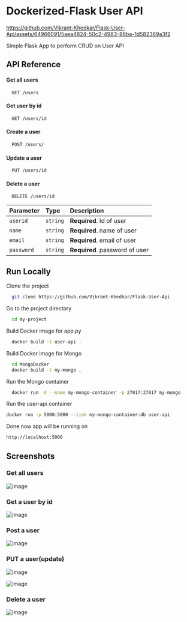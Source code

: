 
# Dockerized-Flask User API


https://github.com/Vikrant-Khedkar/Flask-User-Api/assets/64966091/5aea4824-50c2-4983-86ba-1d582369a3f2


Simple Flask App to perform CRUD on User API


## API Reference

#### Get all users

```http
  GET /users
```


#### Get user by id

```http
  GET /users/id
```
#### Create a user

```http
  POST /users/
```
#### Update a user

```http
  PUT /users/id
```
#### Delete a user

```http
  DELETE /users/id
```

| Parameter | Type     | Description                       |
| :-------- | :------- | :-------------------------------- |
| `userid`      | `string` | **Required**. Id of user |
| `name`      | `string` | **Required**. name of user |
| `email`      | `string` | **Required**. email of user |
| `password`      | `string` | **Required**. password of user |





## Run Locally

Clone the project

```bash
  git clone https://github.com/Vikrant-Khedkar/Flask-User-Api
```

Go to the project directory

```bash
  cd my-project
```

Build Docker image for app.py

```bash
  docker build -t user-api .
```
Build Docker image for Mongo

```bash
  cd MongoDocker
  docker build -t my-mongo .
```


Run the Mongo container
```bash
  docker run -d --name my-mongo-container -p 27017:27017 my-mongo
```
Run the user-api container

```bash
docker run -p 5000:5000 --link my-mongo-container:db user-api
```
Done now app will be running on 
```bash
http://localhost:5000
```

## Screenshots

### Get all users
![image](https://github.com/Vikrant-Khedkar/Flask-User-Api/assets/64966091/8ae9a9ab-8ae7-44c1-ba84-23240be3bdad)
### Get a user by id
![image](https://github.com/Vikrant-Khedkar/Flask-User-Api/assets/64966091/4bed2728-cf4e-42cb-abfe-17ef6b2d7041)
### Post a user
![image](https://github.com/Vikrant-Khedkar/Flask-User-Api/assets/64966091/1134ac5b-e268-48a8-964f-f657a96dc4ad)
### PUT a user(update)
![image](https://github.com/Vikrant-Khedkar/Flask-User-Api/assets/64966091/0f4dcbef-109c-4b16-92b0-b79637756c9e)

![image](https://github.com/Vikrant-Khedkar/Flask-User-Api/assets/64966091/3abf0cff-2210-49d1-801f-0f1b5e5dc092)
### Delete a user
![image](https://github.com/Vikrant-Khedkar/Flask-User-Api/assets/64966091/03ce3591-e793-48c8-bc5e-3f39f6b075fd)








